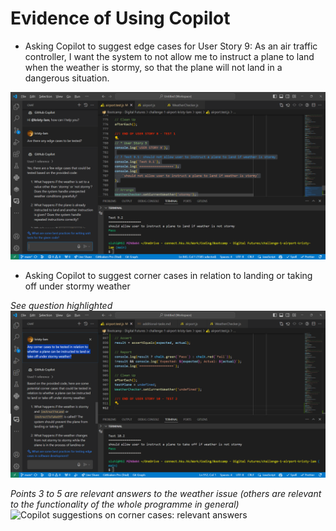 # Evidence of Using Copilot

- Asking Copilot to suggest edge cases for User Story 9: As an air traffic controller, I want the system to not allow me to instruct a plane to land when the weather is stormy, so that the plane will not land in a dangerous situation.

![Copilot edge case suggestions for tests on User Story 9](copilot1.png)

- Asking Copilot to suggest corner cases in relation to landing or taking off under stormy weather

*See question highlighted*
![Copilot suggestions on corner cases: question asked](copilot2-q.png)

*Points 3 to 5 are relevant answers to the weather issue (others are relevant to the functionality of the whole programme in general)*
![Copilot suggestions on corner cases: relevant answers](copilot2-a.png)
